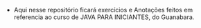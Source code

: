 - Aqui nesse repositório ficará exercícios e Anotações feitos em referencia ao curso de JAVA PARA INICIANTES, do Guanabara.
